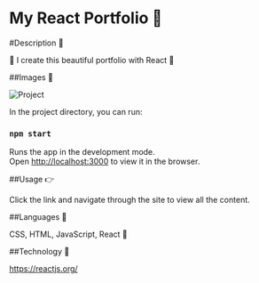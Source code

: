 # My React Portfolio   :raised_hands:

#Description :blossom:

:smiling_face_with_three_hearts: I create this beautiful portfolio with React :smiling_face_with_three_hearts:

##Images :blossom:

![Project](https://user-images.githubusercontent.com/17866063/134113535-4730f7c1-2429-4756-b8f2-8a93faa14b0c.png)


In the project directory, you can run:

### `npm start`

Runs the app in the development mode.\
Open [http://localhost:3000](http://localhost:3000) to view it in the browser.

##Usage :point_right:

Click the link and navigate through the site to view all the content.



##Languages :blossom:

CSS, HTML, JavaScript, React :eyes:

##Technology :blossom:

https://reactjs.org/

